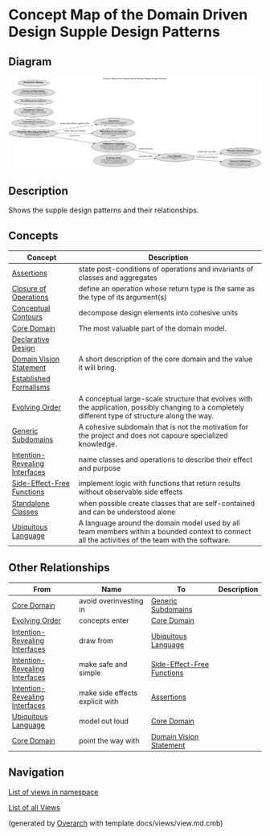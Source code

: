 # Concept Map of the Domain Driven Design Supple Design Patterns

## Diagram
![Concept Map of the Domain Driven Design Supple Design Patterns](../../../software-development/domain-driven-design/supple-design/concept-view.png)

## Description
Shows the supple design patterns and their relationships.

## Concepts
| Concept | Description |
|---|---|
| [Assertions](../../../software-development/domain-driven-design/supple-design/assertions.md)| state post-conditions of operations and invariants of classes and aggregates |
| [Closure of Operations](../../../software-development/domain-driven-design/supple-design/closure-of-operations.md)| define an operation whose return type is the same as the type of its argument(s) |
| [Conceptual Contours](../../../software-development/domain-driven-design/supple-design/conceptual-contours.md)| decompose design elements into cohesive units |
| [Core Domain](../../../software-development/domain-driven-design/distillation/c-core-domain.md)| The most valuable part of the domain model. |
| [Declarative Design](../../../software-development/domain-driven-design/supple-design/declarative-design.md)|  |
| [Domain Vision Statement](../../../software-development/domain-driven-design/distillation/c-domain-vision-statement.md)| A short description of the core domain and the value it will bring. |
| [Established Formalisms](../../../software-development/domain-driven-design/supple-design/established-formalisms.md)|  |
| [Evolving Order](../../../software-development/domain-driven-design/large-scale-structure/c-evolving-order.md)| A conceptual large-scale structure that evolves with the application, possibly changing to a completely different type of structure along the way. |
| [Generic Subdomains](../../../software-development/domain-driven-design/distillation/c-generic-subdomains.md)| A cohesive subdomain that is not the motivation for the project and does not capoure specialized knowledge. |
| [Intention-Revealing Interfaces](../../../software-development/domain-driven-design/supple-design/intention-revealing-interfaces.md)| name classes and operations to describe their effect and purpose |
| [Side-Effect-Free Functions](../../../software-development/domain-driven-design/supple-design/side-effect-free-functions.md)| implement logic with functions that return results without observable side effects |
| [Standalone Classes](../../../software-development/domain-driven-design/supple-design/standalone-classes.md)| when possible create classes that are self-contained and can be understood alone |
| [Ubiquitous Language](../../../software-development/domain-driven-design/modelling/c-ubiquitous-language.md)| A language around the domain model used by all team members within a bounded context to connect all the activities of the team with the software. |

## Other Relationships
| From | Name | To | Description |
|---|---|---|---|
| [Core Domain](../../../software-development/domain-driven-design/distillation/c-core-domain.md) | avoid overinvesting in | [Generic Subdomains](../../../software-development/domain-driven-design/distillation/c-generic-subdomains.md) |  |
| [Evolving Order](../../../software-development/domain-driven-design/large-scale-structure/c-evolving-order.md) | concepts enter | [Core Domain](../../../software-development/domain-driven-design/distillation/c-core-domain.md) |  |
| [Intention-Revealing Interfaces](../../../software-development/domain-driven-design/supple-design/intention-revealing-interfaces.md) | draw from | [Ubiquitous Language](../../../software-development/domain-driven-design/modelling/c-ubiquitous-language.md) |  |
| [Intention-Revealing Interfaces](../../../software-development/domain-driven-design/supple-design/intention-revealing-interfaces.md) | make safe and simple | [Side-Effect-Free Functions](../../../software-development/domain-driven-design/supple-design/side-effect-free-functions.md) |  |
| [Intention-Revealing Interfaces](../../../software-development/domain-driven-design/supple-design/intention-revealing-interfaces.md) | make side effects explicit with | [Assertions](../../../software-development/domain-driven-design/supple-design/assertions.md) |  |
| [Ubiquitous Language](../../../software-development/domain-driven-design/modelling/c-ubiquitous-language.md) | model out loud | [Core Domain](../../../software-development/domain-driven-design/distillation/c-core-domain.md) |  |
| [Core Domain](../../../software-development/domain-driven-design/distillation/c-core-domain.md) | point the way with | [Domain Vision Statement](../../../software-development/domain-driven-design/distillation/c-domain-vision-statement.md) |  |

## Navigation
[List of views in namespace](./views-in-namespace.md)

[List of all Views](../../../views.md)


(generated by [Overarch](https://github.com/soulspace-org/overarch) with template docs/views/view.md.cmb)

